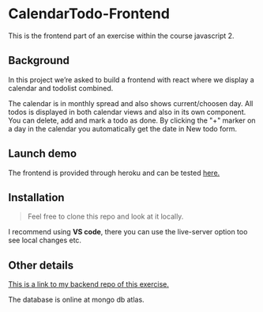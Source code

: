 # CalendarTodo-Frontend

This is the frontend part of an exercise within the course javascript 2.

## Background

In this project we’re asked to build a frontend with react where we display a calendar and todolist combined.

The calendar is in monthly spread and also shows current/choosen day. All todos is displayed in both calendar views and also in its own component.
You can delete, add and mark a todo as done. By clicking the "+"
marker on a day in the calendar you automatically get the date in New todo form.

## Launch demo

The frontend is provided through heroku and can be tested [here.](https://kimmie-cal-front.herokuapp.com/)

## Installation

> Feel free to clone this repo and look at it locally.

I recommend using **VS code**, there you can use the live-server option too see local changes etc.

## Other details

[This is a link to my backend repo of this exercise.](https://github.com/Kimmiich/CalendarTodo-Backend)

The database is online at mongo db atlas.
